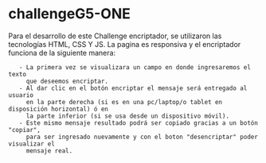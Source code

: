 # challengeG5-ONE

Para el desarrollo de este Challenge encriptador, se utilizaron las tecnologías HTML, CSS Y JS.
La pagina es responsiva y el encriptador funciona de la siguiente manera:

       - La primera vez se visualizara un campo en donde ingresaremos el texto 
         que deseemos encriptar.
       - Al dar clic en el botón encriptar el mensaje será entregado al usuario 
         en la parte derecha (si es en una pc/laptop/o tablet en disposición horizontal) ó en 
         la parte inferior (si se usa desde un dispositivo móvil).
       - Este mismo mensaje resultado podrá ser copiado gracias a un botón "copiar", 
         para ser ingresado nuevamente y con el boton "desencriptar" poder visualizar el 
         mensaje real.
